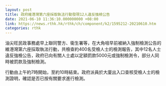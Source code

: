 ```yaml
---
layout: post
title: 政府維港灣第六座採取執法行動發現12人違反強檢公告
date: 2021-06-10 11:36:10.000000000 +08:00
link: https://news.rthk.hk/rthk/ch/component/k2/1595212-20210610.htm
categories: rthk
---
```


油尖旺民政事務處早上聯同警方、衞生署等，在大角咀早前被納入強制檢測公告的維港灣第六座採取執法行動，共檢查約400名受檢人士的檢測報告，其中12名人士違反強檢公告，政府已向有關人士處以定額罰款5000元或強制檢測令，部分人同時被罰款及強制檢測。

行動由上午約7時開始，至約10時結束。政府派員於大廈出入口查核受檢人士的檢測證明，確認是否已按有關要求進行檢測。
